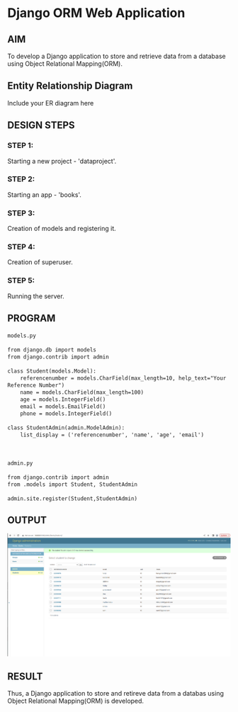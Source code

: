 # Django ORM Web Application

## AIM
To develop a Django application to store and retrieve data from a database using Object Relational Mapping(ORM).

## Entity Relationship Diagram

Include your ER diagram here

## DESIGN STEPS

### STEP 1:

Starting a new project - 'dataproject'.

### STEP 2:

Starting an app - 'books'.

### STEP 3:

Creation of models and registering it.

### STEP 4:

Creation of superuser.

### STEP 5:

Running the server.

## PROGRAM
```
models.py

from django.db import models
from django.contrib import admin

class Student(models.Model):
    referencenumber = models.CharField(max_length=10, help_text="Your Reference Number")
    name = models.CharField(max_length=100)
    age = models.IntegerField()
    email = models.EmailField()
    phone = models.IntegerField()
    
class StudentAdmin(admin.ModelAdmin):
    list_display = ('referencenumber', 'name', 'age', 'email')



admin.py

from django.contrib import admin
from .models import Student, StudentAdmin

admin.site.register(Student,StudentAdmin)
```

## OUTPUT

![image](./orm.png)


## RESULT

Thus, a Django application to store and retireve data from a databas using Object Relational Mapping(ORM) is developed.